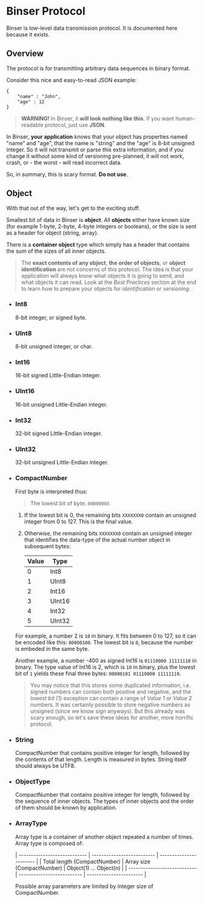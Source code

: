 Binser Protocol
===============

Binser is low-level data transmission protocol. It is documented here
because it exists.

Overview
--------

The protocol is for transmitting arbitrary data sequences in binary format.

Consider this nice and easy-to-read JSON example:

```
{
    "name" : "John",
    "age" : 12
}
```

> __WARNING!__ In Binser, it __will look nothing like this__. 
> If you want human-readable protocol, just use __JSON__.

In Binser, __your application__ knows that your object has properties
named "name" and "age", that the name is "string" and the "age" is 8-bit
unsigned integer. So it will not transmit or parse this extra information,
and if you change it without some kind of versioning pre-planned, it will
not work, crash, or - the worst - will read incorrect data.

So, in summary, this is scary format. __Do not use__.

Object
------

With that out of the way, let's get to the exciting stuff.

Smallest bit of data in Binser is __object__. All __objects__ either have
known size (for example 1-byte, 2-byte, 4-byte integers or booleans), or
the size is sent as a header for object (string, array).

There is a __container object__ type which simply has a header that contains
the sum of the sizes of all inner objects.

> The __exact contents of any object__, __the order of objects__, or 
> __object identification__ are not concerns of this protocol. The 
> idea is that your application will always know what objects it is 
> going to send, and what objects it can read. Look at the *Best Practices* 
> section at the end to learn how to prepare your objects for
> *identification* or *versioning*.

* ### Int8

  8-bit integer, or signed byte.

* ### UInt8

  8-bit unsigned integer, or char.

* ### Int16

  16-bit signed Little-Endian integer.

* ### UInt16

  16-bit unsigned Little-Endian integer.

* ### Int32

  32-bit signed Little-Endian integer.

* ### UInt32

  32-bit unsigned Little-Endian integer.
  
* ### CompactNumber

  First byte is interpreted thus:

  > The lowest bit of byte: ```0000000X```

  1. If the lowest bit is 0, the remaining bits ```XXXXXXX0``` contain
     an unsigned integer from 0 to 127. This is the final value.
     
  2. Otherwise, the remaining bits ```XXXXXXX0``` contain an unsigned
     integer that identifies the data-type of the actual number
     object in subsequent bytes:
     
     Value     | Type
     --------- | ---------
     0         | Int8
     1         | UInt8
     2         | Int16
     3         | UInt16
     4         | Int32
     5         | UInt32
     
  For example, a number 2 is ```10``` in binary. It fits between
  0 to 127, so it can be encoded like this: ```00000100```. The lowest
  bit is ```0```, because the number is embeded in the same byte.
    
  Another example, a number -400 as signed Int16 is
  ```01110000 11111110``` in binary. The type value of Int16 is 2, 
  which is ```10``` in binary, plus the lowest bit of ```1``` yields 
  these final three bytes: ```00000101 01110000 11111110```.
     
  > You may notice that this stores some duplicated information, i.e.
    signed numbers can contain both positive and negative, and the 
    *lowest bit* (1) exception can contain a range of *Value 1* or
    *Value 2* numbers. It was certainly possible to store negative 
    numbers as unsigned (since we know sign anyways). But this already
    was scary enough, so let's save these ideas for another, more 
    horrific protocol.
    
* ### String

  CompactNumber that contains positive integer for length, followed by the contents
  of that length. Length is measured in bytes. String itself should always be UTF8.
  
* ### ObjectType

  CompactNumber that contains positive integer for length, followed by the sequence
  of inner objects. The types of inner objects and the order of them should be
  known by application.
  
* ### ArrayType

  Array type is a container of another object repeated a number of times.
  Array type is composed of:
    
  | ---------------------------- | -------------------------- | ----------------------- |
  | Total length (CompactNumber) | Array size (CompactNumber) | Object(1) ... Object(n) |
  | ---------------------------- | -------------------------- | ----------------------- |
  
  Possible array parameters are limited by integer size of CompactNumber.